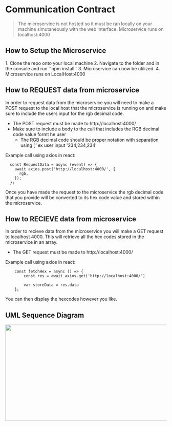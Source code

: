 # Communication Contract
> The microservice is not hosted so it must be ran locally on your machine simutaneously with the web interface.
Microservice runs on localhost:4000

<h2> How to Setup the Microservice </h2>
1. Clone the repo onto your local machine
2. Navigate to the folder and in the console and run `'npm install'`
3. Microservice can now be utilized.
4. Microservice runs on LocalHost:4000

<h2> How to REQUEST data from microservice </h2>

In order to request data from the microservice you will need to make a POST request to the 
  local host that the microservice is running on and make sure to include the users input for the
  rgb decimal code.
  
  - The POST request must be made to http://localhost:4000/
  - Make sure to include a body to the call that includes the RGB decimal code value formt he user
    - The RGB decimal code should be proper notation with separation using *','* ex user input '234,234,234'
  
Example call using axios in react:
```
  const RequestData = async (event) => {
    await axios.post('http://localhost:4000/', {
      rgb,
    });
  };
```

Once you have made the request to the microservice the rgb decimal code that you provide will be converted to its hex code 
value and stored within the microservice. 

<h2> How to RECIEVE data from microservice </h2>

In order to recieve data from the microservice you will make a GET request to localhost 4000.
This will retrieve all the hex codes stored in the microservice in an array.

- The GET request must be made to http://localhost:4000/

Example call using axios in react:
```
    const fetchHex = async () => {
        const res = await axios.get('http://localhost:4000/')

        var storeData = res.data
    };
```

You can then display the hexcodes however you like.

<h2> UML Sequence Diagram </h2>
<img src="https://user-images.githubusercontent.com/51865580/198276788-fe4080e4-d5da-4571-984d-02987eefd410.png" width="600" height="300"/>
